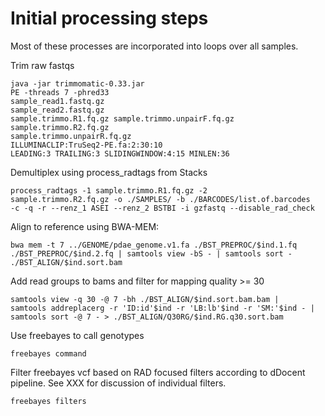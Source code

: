 # Initial processing steps #

Most of these processes are incorporated into loops over all samples.

Trim raw fastqs

```
java -jar trimmomatic-0.33.jar
PE -threads 7 -phred33
sample_read1.fastq.gz
sample_read2.fastq.gz
sample.trimmo.R1.fq.gz sample.trimmo.unpairF.fq.gz sample.trimmo.R2.fq.gz
sample.trimmo.unpairR.fq.gz
ILLUMINACLIP:TruSeq2-PE.fa:2:30:10
LEADING:3 TRAILING:3 SLIDINGWINDOW:4:15 MINLEN:36
```

Demultiplex using process_radtags from Stacks

```
process_radtags -1 sample.trimmo.R1.fq.gz -2
sample.trimmo.R2.fq.gz -o ./SAMPLES/ -b ./BARCODES/list.of.barcodes
-c -q -r --renz_1 ASEI --renz_2 BSTBI -i gzfastq --disable_rad_check
```

Align to reference using BWA-MEM:
```
bwa mem -t 7 ../GENOME/pdae_genome.v1.fa ./BST_PREPROC/$ind.1.fq
./BST_PREPROC/$ind.2.fq | samtools view -bS - | samtools sort -
./BST_ALIGN/$ind.sort.bam
```

Add read groups to bams and filter for mapping quality >= 30
```
samtools view -q 30 -@ 7 -bh ./BST_ALIGN/$ind.sort.bam.bam |
samtools addreplacerg -r 'ID:id'$ind -r 'LB:lb'$ind -r 'SM:'$ind - |
samtools sort -@ 7 - > ./BST_ALIGN/Q30RG/$ind.RG.q30.sort.bam
```

Use freebayes to call genotypes
```
freebayes command
```

Filter freebayes vcf based on RAD focused filters according to dDocent pipeline. See XXX for discussion of individual filters.
```
freebayes filters
```


